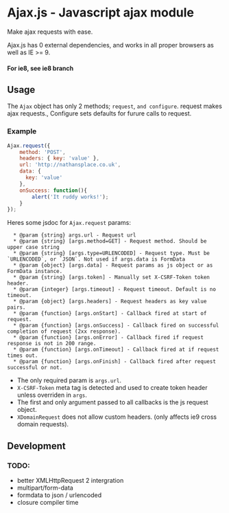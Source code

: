 # Ajax.js - Javascript ajax module

Make ajax requests with ease.

Ajax.js has 0 external dependencies, and works in all proper browsers as well as IE >= 9.

#### For ie8, see ie8 branch

## Usage

The `Ajax` object has only 2 methods; `request`, `and configure`. request makes ajax requests.,
Configure sets defaults for  furure calls to request.

### Example

```javascript
Ajax.request({
    method: 'POST',
    headers: { key: 'value' },
    url: 'http://nathansplace.co.uk',
    data: {
      key: 'value'
    },
    onSuccess: function(){
        alert('It ruddy works!');
    }
});
```

Heres some jsdoc for `Ajax.request` params:

```
  * @param {string} args.url - Request url
  * @param {string} [args.method=GET] - Request method. Should be upper case string
  * @param {string} [args.type=URLENCODED] - Request type. Must be `URLENCODED`, or `JSON`. Not used if args.data is FormData
  * @param {object} [args.data] - Request params as js object or as FormData instance.
  * @param {string} [args.token] - Manually set X-CSRF-Token token header.
  * @param {integer} [args.timeout] - Request timeout. Default is no timeout.
  * @param {object} [args.headers] - Request headers as key value pairs.
  * @param {function} [args.onStart] - Callback fired at start of request.
  * @param {function} [args.onSuccess] - Callback fired on successful completion of request (2xx response).
  * @param {function} [args.onError] - Callback fired if request response is not in 200 range.
  * @param {function} [args.onTimeout] - Callback fired at if request times out.
  * @param {function} [args.onFinish] - Callback fired after request successful or not.
```

* The only required param is `args.url`.
* `X-CSRF-Token` meta tag is detected and used to create token header unless overriden in `args`.
* The first and only argument passed to all callbacks is the js request object.
* `XDomainRequest` does not allow custom headers. (only affects ie9 cross domain requests).

## Development

### TODO:

* better XMLHttpRequest 2 intergration
* multipart/form-data
* formdata to json / urlencoded
* closure compiler time
